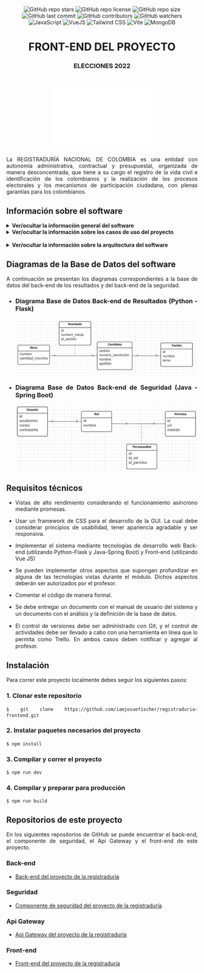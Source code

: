 <div align="center">

![GitHub repo stars](https://img.shields.io/github/stars/iamjosuefischer/registraduria-frontend?color=00BAFF)
![GitHub repo license](https://img.shields.io/github/license/iamjosuefischer/registraduria-frontend?color=00BAFF)
![GitHub repo size](https://img.shields.io/github/repo-size/iamjosuefischer/registraduria-frontend?color=00BAFF)
![GitHub last commit](https://img.shields.io/github/last-commit/iamjosuefischer/registraduria-frontend?)
![GitHub contributors](https://img.shields.io/github/contributors/iamjosuefischer/registraduria-frontend?color=00BAFF)
![GitHub watchers](https://img.shields.io/github/watchers/iamjosuefischer/registraduria-frontend?color=00BAFF)
![JavaScript](https://img.shields.io/badge/JavaScript-Language-yellow?logo=JavaScript)
![VueJS](https://img.shields.io/badge/VueJS-Framework-dargreen?logo=vuedotjs)
![Tailwind CSS](https://img.shields.io/badge/Tailwind-Framework-cyan?logo=tailwindcss)
![Vite](https://img.shields.io/badge/ViteJS-Tool-blueviolet?logo=vite)
![MongoDB](https://img.shields.io/badge/MongoDB-Database-green?logo=mongodb)

# FRONT-END DEL PROYECTO
### ELECCIONES 2022

<br>

![Registraduria Logo](./src/assets/RegistraduriaLogo.png)

</div>

<div align="justify">

La REGISTRADURÍA NACIONAL DE COLOMBIA es una entidad con autonomía administrativa, contractual y presupuestal, organizada de manera desconcentrada, que tiene a su cargo el registro de la vida civil e identificación de los colombianos y la realización de los procesos electorales y los mecanismos de participación ciudadana, con plenas garantías para los colombianos.

## Información sobre el software

<details>
<summary><b>Ver/ocultar la información general del software</b></summary>

<br>

Se ha encomendado a los beneﬁciarios del módulo de Programación Web de Misión TIC 2022 de la Universidad Nacional de Colombia, que lleven a cabo el proceso de implementación del módulo de registro de resultados de las elecciones al senado bajo la modalidad de voto preferente. Es de aclarar que el voto preferente se da cuando el partido deja que los ciudadanos voten no solo por el partido, sino también por cada uno de sus candidatos individualmente.
Para este caso, lograrán una curul o puesto quienes obtengan mayores votaciones sin importar el orden que ocupaban dentro de la lista.
Para ello, se han realizado reuniones para formalizar los requisitos, obteniendo la siguiente información:

- **1.**	La plataforma por seguridad debe de poseer un módulo de gestión de usuarios, de los cuales es necesario conocer su nombre de usuario (seudónimo), correo y contraseña.

- **2.**	Cada uno de los usuarios posee un rol dentro de la plataforma, de cada rol se debe conocer el nombre. Los roles deﬁnidos en inicio son: Administrador, Jurado de votación y ciudadano. Más adelante se describe las funcionalidades a las cuales tiene acceso.

- **3.**	Con el ﬁn de controlar el acceso a cada una de las funcionalidades de la plataforma, se ha visto la necesidad de implementar un módulo de administración de permisos, para determinar que roles tienen acceso a cada una de las funcionalidades de sistema (micro servicios). De los permisos se debe almacenar el identiﬁcador, la url y el método (GET, POST, PATCH, DELETE).

- **4.**	La administración de las mesas de votación, son de vital importancia ya que son la unidad básica en el proceso electoral, de estas se debe almacenar el número de mesa (que corresponde al identiﬁcador único) y número de cédulas inscritas.

- **5.**	En la plataforma se debe permitir la creación de los partidos políticos de los cuales se debe de almacenar, el nombre y el lema bajo el cual se fundamenta.

- **6.**	Cada uno de los partidos políticos, se compone de candidatos de los cuales se debe almacenar su número de resolución que lo acredita como candidato, cédula, nombre y apellido.

- **7.**	La razón de ser de la plataforma es la administración de los resultados, los cuales son emitidos por cada una de las mesas, es de aclarar que en cada mesa se registran los votos a los diferentes candidatos y que cada candidato puede ser votado en diferentes mesas.

- **8.**	Por último, es muy importante la visualización de reportes de las elecciones, tales como:

    **A.**	Listado de los votos obtenidos por todos los candidatos con el nombre del partido político al que pertenecen ordenados de mayor a menor de forma general por todas más mesas y también por una mesa en especíﬁca.

    **B.**	Listado de mesas con mayor participación ciudadana (suma de todos los votos de la mesa) ordenados de menor a mayor.

    **C.**	Listado de partidos políticos con cantidad de votos sufragados a su favor ordenados de mayor a menor de forma general y con opción de ﬁltrar por mesa.
    
    **D.**	Distribución porcentual por partido político del nuevo congreso de la república. Tenga en cuenta que el congreso para esta edición será compuesto por los primeros 15 senadores más votados en todas las mesas.

</details>

<details>
<summary><b>Ver/ocultar la información sobre los casos de uso del proyecto</b></summary>

<br>

Teniendo en cuenta lo anterior se ha planteado el siguiente diagrama de casos de uso.

<br>

![Diagrama Casos De uso](./src/assets/DiagramaCasosDeUso.png)


**NOTA:** Todos los casos de uso que se reﬁeren a tareas relacionadas con “Administración” implica llevar a cabo procesos de Creación, Listado, Visualización, Actualización y Eliminación (CRUD). Por ejemplo, el caso de uso “Administración de candidatos” en la implementación de código debe, permitir crear un candidato, visualizarlo, modiﬁcar y eliminarlo teniendo en cuenta un atributo como por ejemplo su cédula y por último la funcionalidad de listar todos los candidatos existentes en la plataforma.

Por recomendaciones generales de expertos en plataformas de gestión de votaciones a nivel mundial, se ha recomendado que el sistema tenga una arquitectura orientada a microservicios y se ha planteado el esquema de la siguiente imágen.

</details>

<br>

<details>
<summary><b>Ver/ocultar la información sobre la arquitectura del software</b></summary>

<br>

![Diagrama Arquitéctonico](./src/assets/DiagramaArquitectonico.png)


Como se puede evidenciar el sistema se divide en 2 partes inicialmente, cliente – servidor. En el cliente (front-end) se requiere llevar a cabo la implementación utilizando el framework “Vue JS” y se darán ampliarán los detalles más adelante. Por el lado del servidor (back-end), se encuentra la arquitectura distribuida en 3 partes fundamentalmente, el primer lugar se encuentra el “api gateway” el cual es el encargado de recibir todas las peticiones realizadas por el cliente, y su función principal es llevar a cabo el proceso de redirección de las peticiones ya sea al back-end de seguridad o al back-end de los resultados, a su vez actúa como interceptor “middleware” para validar si determinado usuario con su respectivo rol, tiene acceso a la petición solicitada. Por ejemplo, en caso que un ciudadano cualquiera quiera modiﬁcar un resultado de alguna mesa, el middleware debería denegarle la transacción ya que este no posee el permiso suﬁciente para llevar a cabo esta tarea.

En segundo lugar se encuentra el back-end de seguridad, el cual por recomendaciones de seguridad se de implementar utilizando Java Spring Boot, en este se llevará a cabo toda la gestión de usuarios, roles y permisos. Esto quiere decir que los casos de uso 1, 2 y 3 descritos anteriormente (los que aparecen en color verde en la imagen 1 “Diagrama de casos de uso de la plataforma”) se deben de implementar allí.

En tercer lugar se encuentra el back-end de resultados, el cual se debe implementar Python Flask, allí se encontrará el desarrollo de los casos de uso 4, 5, 6, 7 y 8, descritos anteriormente y que están en color amarillo en la imagen 1.

Es de aclarar que tanto el back-end de seguridad como el de resultados tendrán acceso a la capa de persistencia. En esta parte se utilizará una base de datos no relacional usando Mongo DB. Se utilizará el formato JSON para las comunicaciones entre los diferentes módulos del sistema.

Para la implementación del sitio web (Cliente o Front-end) se deben de tener en cuenta las siguientes consideraciones:

**A.**	Se debe diseñar un portal web, una página inicial, la cual describe la información general de la registraduría, con secciones tales como “quienes somos”, “misión”, “visión”.

**B.**	Por seguridad, en el sistema de información se debe realizar un formulario de identiﬁcación de usuarios, donde a través de las credenciales de acceso “login” (usuario y contraseña, el usuario será el email de la persona) tendrán acceso al sistema. La contraseña deberá ser almacenada de forma cifrada. Solo los usuarios identiﬁcados podrán acceder a las funcionalidades del sistema.

**C.**	Roles: Debido a que existen diferentes grupos de personas que interactúan con el sistema, es necesario realizar la administración usuarios, roles y permisos. Los roles que se han planteado inicialmente en la plataforma son:

**1.**	Administrador de la plataforma: Tiene acceso a todos los módulos.
**2.**	Jurado: Tiene acceso a módulo de gestión de resultados y reportes.
**3.**	Ciudadano: Solo tiene acceso al módulo de reportes de los resultados.

**D.**	Según se el rol correspondiente, se debe poder visualizar cada uno de las vistas para la manipulación de todos los casos de uso descritos anteriormente.

</details>

## Diagramas de la Base de Datos del software

A continuación se presentan los diagramas correspondientes a la base de datos del back-end de los resultados y del back-end de la seguridad.

- ### Diagrama Base de Datos Back-end de Resultados (Python - Flask)

    ![Diagrama Arquitéctonico](./src/assets/DiagramaResultados.png)

- ### Diagrama Base de Datos Back-end de Seguridad (Java - Spring Boot)

    ![Diagrama Arquitéctonico](./src/assets/DiagramaSeguridad.png)

## Requisitos técnicos

- Vistas de alto rendimiento considerando el funcionamiento asíncrono mediante promesas.

- Usar un framework de CSS para el desarrollo de la GUI. La cual debe considerar principios de usabilidad, tener apariencia agradable y ser responsiva.

- Implementar el sistema mediante tecnologías de desarrollo web Back-end (utilizando Python-Flask y Java-Spring Boot) y Front-end (utilizando Vue JS)

- Se pueden implementar otros aspectos que supongan profundizar en alguna de las tecnologías vistas durante el módulo. Dichos aspectos deberán ser autorizados por el profesor.

- Comentar el código de manera formal.

- Se debe entregar un documento con el manual de usuario del sistema y un documento con el análisis y la deﬁnición de la base de datos.

- El control de versiones debe ser administrado con Git, y el control de actividades debe ser llevado a cabo con una herramienta en línea que lo permita como Trello. En ambos casos deben notiﬁcar y agregar al profesor.

## Instalación

Para correr este proyecto localmente debes seguir los siguientes pasos:

### 1. Clonar este repositorio
    $ git clone https://github.com/iamjosuefischer/registraduria-frontend.git

### 2. Instalar paquetes necesarios del proyecto

    $ npm install

### 3. Compilar y correr el proyecto

    $ npm run dev

### 4. Compilar y preparar para producción

    $ npm run build

## Repositorios de este proyecto

En los siguientes repositorios de GitHub se puede encuentrar el back-end, el componente de seguridad, el Api Gateway y el front-end de este proyecto.

### Back-end

 - <a href="https://github.com/iamjosuefischer/registraduria-backend">Back-end del proyecto de la registraduría</a>

### Seguridad

 - <a href="https://github.com/iamjosuefischer/registraduria-seguridad">Componente de seguridad del proyecto de la registraduría</a>

### Api Gateway

 - <a href="https://github.com/iamjosuefischer/registraduria-apigateway">Api Gateway del proyecto de la registraduría</a>

### Front-end

 - <a href="https://github.com/iamjosuefischer/registraduria-frontend">Front-end del proyecto de la registraduría</a>

</div>